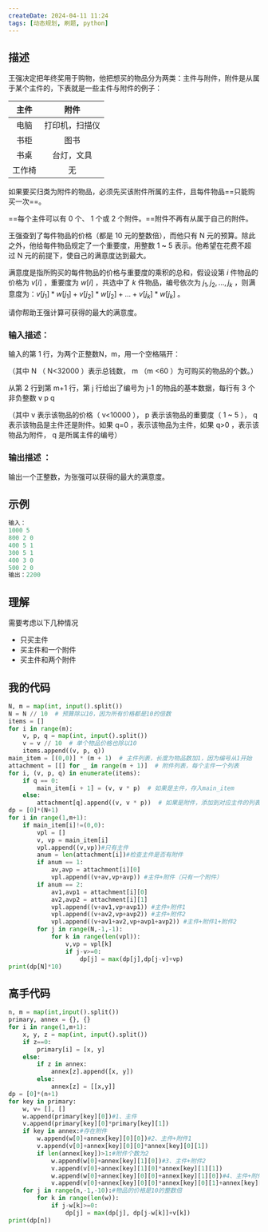 ```yaml
---
createDate: 2024-04-11 11:24
tags: [动态规划, 刷题, python]
---
```

## 描述

王强决定把年终奖用于购物，他把想买的物品分为两类：主件与附件，附件是从属于某个主件的，下表就是一些主件与附件的例子：

| 主件  |   附件    |
| :-: | :-----: |
| 电脑  | 打印机，扫描仪 |
| 书柜  |   图书    |
| 书桌  |  台灯，文具  |
| 工作椅 |    无    |

如果要买归类为附件的物品，必须先买该附件所属的主件，且每件物品==只能购买一次==。

==每个主件可以有 0 个、 1 个或 2 个附件。==附件不再有从属于自己的附件。

王强查到了每件物品的价格（都是 10 元的整数倍），而他只有 N 元的预算。除此之外，他给每件物品规定了一个重要度，用整数 1 **~** 5 表示。他希望在花费不超过 N 元的前提下，使自己的满意度达到最大。

满意度是指所购买的每件物品的价格与重要度的乘积的总和，假设设第 $i$ 件物品的价格为 $v[i]$ ，重要度为 $w[i]$ ，共选中了 $k$ 件物品，编号依次为 $j_1,j_2,...,j_k$ ，则满意度为：$v[j_1]*w[j_1]+v[j_2]*w[j_2]+...+v[j_k]*w[j_k]$ 。

请你帮助王强计算可获得的最大的满意度。

### 输入描述：

输入的第 1 行，为两个正整数N，m，用一个空格隔开：

（其中 N （ N<32000 ）表示总钱数， m （m <60 ）为可购买的物品的个数。）

从第 2 行到第 m+1 行，第 j 行给出了编号为 j-1 的物品的基本数据，每行有 3 个非负整数 v p q

（其中 v 表示该物品的价格（ v<10000 ）， p 表示该物品的重要度（ 1 ~ 5 ）， q 表示该物品是主件还是附件。如果 q=0 ，表示该物品为主件，如果 q>0 ，表示该物品为附件， q 是所属主件的编号）

### 输出描述 ：

 输出一个正整数，为张强可以获得的最大的满意度。

## 示例
```python
输入：
1000 5
800 2 0
400 5 1
300 5 1
400 3 0
500 2 0
输出：2200
```
## 理解

需要考虑以下几种情况

- 只买主件
- 买主件和一个附件
- 买主件和两个附件
## 我的代码
```python
N, m = map(int, input().split())
N = N // 10  # 预算除以10，因为所有价格都是10的倍数
items = []
for i in range(m):
    v, p, q = map(int, input().split())
    v = v // 10  # 单个物品价格也除以10
    items.append((v, p, q))
main_item = [(0,0)] * (m + 1)  # 主件列表，长度为物品数加1，因为编号从1开始
attachment = [[] for _ in range(m + 1)]  # 附件列表，每个主件一个列表
for i, (v, p, q) in enumerate(items):
    if q == 0:
        main_item[i + 1] = (v, v * p)  # 如果是主件，存入main_item
    else:
        attachment[q].append((v, v * p))  # 如果是附件，添加到对应主件的列表
dp = [0]*(N+1)
for i in range(1,m+1):
    if main_item[i]!=(0,0):
        vpl = []
        v, vp = main_item[i]
        vpl.append((v,vp))#只有主件
        anum = len(attachment[i])#检查主件是否有附件
        if anum == 1:
            av,avp = attachment[i][0]
            vpl.append((v+av,vp+avp)) #主件+附件（只有一个附件）
        if anum == 2:
            av1,avp1 = attachment[i][0]
            av2,avp2 = attachment[i][1]
            vpl.append((v+av1,vp+avp1)) #主件+附件1
            vpl.append((v+av2,vp+avp2)) #主件+附件2
            vpl.append((v+av1+av2,vp+avp1+avp2)) #主件+附件1+附件2
        for j in range(N,-1,-1):
            for k in range(len(vpl)):
                v,vp = vpl[k]
                if j-v>=0:
                    dp[j] = max(dp[j],dp[j-v]+vp)
print(dp[N]*10)
```
## 高手代码
```python
n, m = map(int,input().split())
primary, annex = {}, {}
for i in range(1,m+1):
    x, y, z = map(int, input().split())
    if z==0:
        primary[i] = [x, y]
    else:
        if z in annex:
            annex[z].append([x, y])
        else:
            annex[z] = [[x,y]]
dp = [0]*(n+1)
for key in primary:
    w, v= [], []
    w.append(primary[key][0])#1、主件
    v.append(primary[key][0]*primary[key][1])
    if key in annex:#存在附件
        w.append(w[0]+annex[key][0][0])#2、主件+附件1
        v.append(v[0]+annex[key][0][0]*annex[key][0][1])
        if len(annex[key])>1:#附件个数为2
            w.append(w[0]+annex[key][1][0])#3、主件+附件2
            v.append(v[0]+annex[key][1][0]*annex[key][1][1])
            w.append(w[0]+annex[key][0][0]+annex[key][1][0])#4、主件+附件1+附件2
            v.append(v[0]+annex[key][0][0]*annex[key][0][1]+annex[key][1][0]*annex[key][1][1])
    for j in range(n,-1,-10):#物品的价格是10的整数倍
        for k in range(len(w)):
            if j-w[k]>=0:
                dp[j] = max(dp[j], dp[j-w[k]]+v[k])    
print(dp[n])
```

